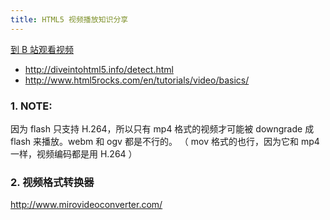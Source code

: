 ```yaml
---
title: HTML5 视频播放知识分享
---
```


[到 B 站观看视频](https://www.bilibili.com/video/av96723110)

- <http://diveintohtml5.info/detect.html>
- <http://www.html5rocks.com/en/tutorials/video/basics/>

### 1. NOTE:
因为 flash 只支持 H.264，所以只有 mp4 格式的视频才可能被 downgrade 成 flash 来播放。webm 和 ogv
都是不行的。 （ mov 格式的也行，因为它和 mp4 一样，视频编码都是用 H.264 ）
   
### 2. 视频格式转换器
<http://www.mirovideoconverter.com/>
